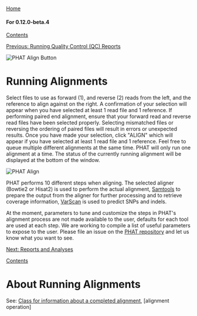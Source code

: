 [Home](https://chgibb.github.io/PHATDocs/)

#### For 0.12.0-beta.4
[Contents](https://chgibb.github.io/PHATDocs/docs/releases/0.12.0-beta.4/home)

[Previous: Running Quality Control (QC) Reports](https://chgibb.github.io/PHATDocs/docs/releases/0.12.0-beta.4/QCReports)

![PHAT Align Button](https://chgibb.github.io//PHATDocs/docs/releases/0.12.0-beta.4/AlignButton.png)

# Running Alignments
Select files to use as forward (1), and reverse (2) reads from the left, and the reference to align against on the right. A confirmation of your selection will appear when you have selected at least 1 read file and 1 reference. If performing paired end alignment, ensure that your forward read and reverse read files have been selected properly. Selecting mismatched files or reversing the ordering of paired files will result in errors or unexpected results. Once you have made your selection, click "ALIGN" which will appear if you have selected at least 1 read file and 1 reference. Feel free to queue multiple different alignments at the same time. PHAT will only run one alignment at a time. The status of the currently running alignment will be displayed at the bottom of the window.

![PHAT Align](https://chgibb.github.io//PHATDocs/docs/releases/0.12.0-beta.4/AlignSelected.png)

PHAT performs 10 different steps when aligning. The selected aligner (Bowtie2 or Hisat2) is used to perform the actual alignment, [Samtools](http://www.htslib.org/doc/samtools.html) to prepare the output from the aligner for further processing and to retrieve coverage information, [VarScan](http://dkoboldt.github.io/varscan/) is used to predict SNPs and indels.

At the moment, parameters to tune and customize the steps in PHAT's alignment process are not made available to the user, defaults for each tool are used at each step. We are working to compile a list of useful parameters to expose to the user. Please file an issue on the [PHAT repository](https://github.com/chgibb/PHAT) and let us know what you want to see.

[Next: Reports and Analyses](https://chgibb.github.io/PHATDocs/docs/releases/0.12.0-beta.4/reportsAndAnalyses)

[Contents](https://chgibb.github.io/PHATDocs/docs/releases/0.12.0-beta.4/home)


# About Running Alignments
See: [Class for information about a completed alignment](https://github.com/chgibb/PHAT/blob/0.12.0-beta.4/src/req/alignData.ts), [alignment operation]
